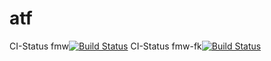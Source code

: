 # atf
CI-Status fmw[![Build Status](https://travis-ci.org/ipa-fmw/atf-1.svg)](https://travis-ci.org/ipa-fmw/atf-1)
CI-Status fmw-fk[![Build Status](https://travis-ci.org/koellsch/atf.svg)](https://travis-ci.org/koellsch/atf)
